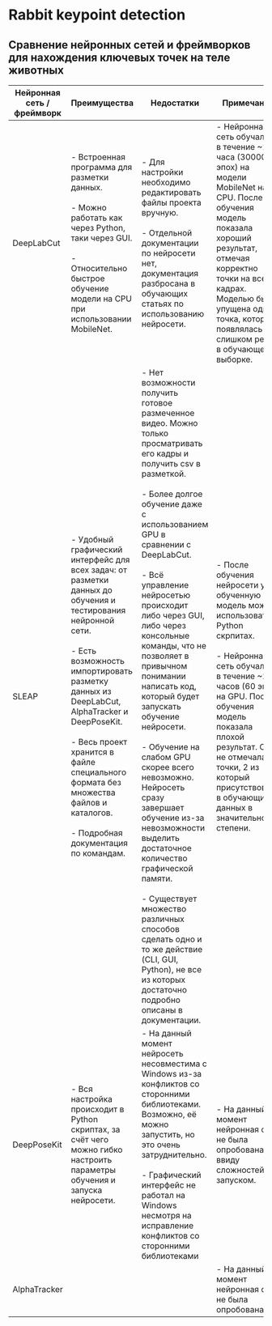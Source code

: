# Rabbit keypoint detection

## Сравнение нейронных сетей и фреймворков для нахождения ключевых точек на теле животных

| Нейронная сеть / фреймворк | Преимущества | Недостатки | Примечания |
|----------------------------|--------------|------------|------------|
| DeepLabCut                 | - Встроенная программа для разметки данных. <br><br> - Можно работать как через Python, таки через GUI. <br><br> - Относительно быстрое обучение модели на CPU при использовании MobileNet. | - Для настройки необходимо редактировать файлы проекта вручную. <br><br> - Отдельной документации по нейросети нет, документация разбросана в обучающих статьях по использованию нейросети. | - Нейронная сеть обучалась в течение ~1 часа (30000 эпох) на модели MobileNet на CPU. После обучения модель показала хороший результат, отмечая корректно точки на всех кадрах. Моделью была упущена одна точка, которая появлялась слишком редко в обучающей выборке. |
| SLEAP                      | - Удобный графический интерфейс для всех задач: от разметки данных до обучения и тестирования нейронной сети. <br><br> - Есть возможность импортировать разметку данных из DeepLabCut, AlphaTracker и DeepPoseKit. <br><br> - Весь проект хранится в файле специального формата без множества файлов и каталогов. <br><br> - Подробная документация по командам. | - Нет возможности получить готовое размеченное видео. Можно только просматривать его кадры и получить csv в разметкой. <br><br> - Более долгое обучение даже с использованием GPU в сравнении с DeepLabCut. <br><br> - Всё управление нейросетью происходит либо через GUI, либо через консольные команды, что не позволяет в привычном понимании написать код, который будет запускать обучение нейросети. <br><br> - Обучение на слабом GPU скорее всего невозможно. Нейросеть сразу завершает обучение из-за невозможности выделить достаточное количество графической памяти.<br><br> - Существует множество различных способов сделать одно и то же действие (CLI, GUI, Python), не все из которых достаточно подробно описаны в документации. | - После обучения нейросети уже обученную модель можно использовать в Python скрпитах. <br><br> - Нейронная сеть обучалась в течение ~2-3 часов (60 эпох) на GPU. После обучения модель показала плохой результат. Она не отмечала 3 точки, 2 из который присутствовали в обучающих данных в значительной степени.  |
| DeepPoseKit | - Вся настройка происходит в Python скриптах, за счёт чего можно гибко настроить параметры обучения и запуска нейросети. | - На данный момент нейросеть несовместима с Windows из-за конфликтов со сторонними библиотеками. Возможно, её можно запустить, но это очень затруднительно. <br><br> - Графический интерфейс не работал на Windows несмотря на исправление конфликтов со сторонними библиотеками | - На данный момент нейронная сеть не была опробована ввиду сложностей с запуском. |
| AlphaTracker | | | - На данный момент нейронная сеть не была опробована |
